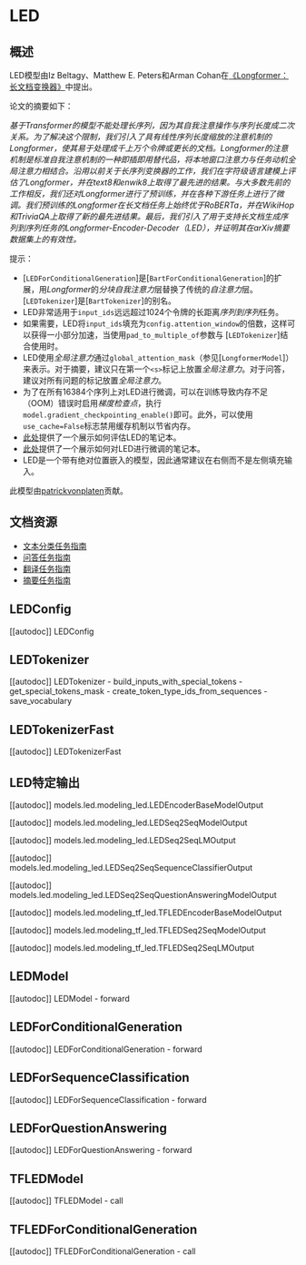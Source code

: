 <!--版权所有2020 HuggingFace团队。

根据Apache许可证第2.0版（"许可证"）的规定，你不得使用此文件，除非符合许可证的要求。
你可以在以下网址获得许可证的副本：

http://www.apache.org/licenses/LICENSE-2.0

除非适用的法律要求或书面同意，根据本许可证分发的软件是基于"按原样"的基础上分发的，
没有任何明示或暗示的保证或条件。请参阅许可证规定，获取相关的语言组合和限制详情。

⚠️请注意，此文件以Markdown格式编写，但包含了与我们的文档生成工具相类似的特定语法（类似MDX），
在Markdown查看器中可能无法正确显示。-->

# LED

## 概述

LED模型由Iz Beltagy、Matthew E. Peters和Arman Cohan在[《Longformer：长文档变换器》](https://arxiv.org/abs/2004.05150)中提出。

论文的摘要如下：

*基于Transformer的模型不能处理长序列，因为其自我注意操作与序列长度成二次关系。为了解决这个限制，我们引入了具有线性序列长度缩放的注意机制的Longformer，使其易于处理成千上万个令牌或更长的文档。Longformer的注意机制是标准自我注意机制的一种即插即用替代品，将本地窗口注意力与任务动机全局注意力相结合。沿用以前关于长序列变换器的工作，我们在字符级语言建模上评估了Longformer，并在text8和enwik8上取得了最先进的结果。与大多数先前的工作相反，我们还对Longformer进行了预训练，并在各种下游任务上进行了微调。我们预训练的Longformer在长文档任务上始终优于RoBERTa，并在WikiHop和TriviaQA上取得了新的最先进结果。最后，我们引入了用于支持长文档生成序列到序列任务的Longformer-Encoder-Decoder（LED），并证明其在arXiv摘要数据集上的有效性。*

提示：

- [`LEDForConditionalGeneration`]是[`BartForConditionalGeneration`]的扩展，用*Longformer*的*分块自我注意力*层替换了传统的*自注意力*层。[`LEDTokenizer`]是[`BartTokenizer`]的别名。
- LED非常适用于`input_ids`远远超过1024个令牌的长距离*序列到序列*任务。
- 如果需要，LED将`input_ids`填充为`config.attention_window`的倍数，这样可以获得一小部分加速，当使用`pad_to_multiple_of`参数与 [`LEDTokenizer`]结合使用时。
- LED使用*全局注意力*通过`global_attention_mask`（参见[`LongformerModel`]）来表示。对于摘要，建议只在第一个`<s>`标记上放置*全局注意力*。对于问答，建议对所有问题的标记放置*全局注意力*。
- 为了在所有16384个序列上对LED进行微调，可以在训练导致内存不足（OOM）错误时启用*梯度检查点*，执行`model.gradient_checkpointing_enable()`即可。此外，可以使用`use_cache=False`标志禁用缓存机制以节省内存。
- [此处](https://colab.research.google.com/drive/12INTTR6n64TzS4RrXZxMSXfrOd9Xzamo?usp=sharing)提供了一个展示如何评估LED的笔记本。
- [此处](https://colab.research.google.com/drive/12LjJazBl7Gam0XBPy_y0CTOJZeZ34c2v?usp=sharing)提供了一个展示如何对LED进行微调的笔记本。
- LED是一个带有绝对位置嵌入的模型，因此通常建议在右侧而不是左侧填充输入。

此模型由[patrickvonplaten](https://huggingface.co/patrickvonplaten)贡献。

## 文档资源

- [文本分类任务指南](../tasks/sequence_classification)
- [问答任务指南](../tasks/question_answering)
- [翻译任务指南](../tasks/translation)
- [摘要任务指南](../tasks/summarization)

## LEDConfig

[[autodoc]] LEDConfig

## LEDTokenizer

[[autodoc]] LEDTokenizer
    - build_inputs_with_special_tokens
    - get_special_tokens_mask
    - create_token_type_ids_from_sequences
    - save_vocabulary

## LEDTokenizerFast

[[autodoc]] LEDTokenizerFast

## LED特定输出

[[autodoc]] models.led.modeling_led.LEDEncoderBaseModelOutput

[[autodoc]] models.led.modeling_led.LEDSeq2SeqModelOutput

[[autodoc]] models.led.modeling_led.LEDSeq2SeqLMOutput

[[autodoc]] models.led.modeling_led.LEDSeq2SeqSequenceClassifierOutput

[[autodoc]] models.led.modeling_led.LEDSeq2SeqQuestionAnsweringModelOutput

[[autodoc]] models.led.modeling_tf_led.TFLEDEncoderBaseModelOutput

[[autodoc]] models.led.modeling_tf_led.TFLEDSeq2SeqModelOutput

[[autodoc]] models.led.modeling_tf_led.TFLEDSeq2SeqLMOutput

## LEDModel

[[autodoc]] LEDModel
    - forward

## LEDForConditionalGeneration

[[autodoc]] LEDForConditionalGeneration
    - forward

## LEDForSequenceClassification

[[autodoc]] LEDForSequenceClassification
    - forward

## LEDForQuestionAnswering

[[autodoc]] LEDForQuestionAnswering
    - forward

## TFLEDModel

[[autodoc]] TFLEDModel
    - call

## TFLEDForConditionalGeneration

[[autodoc]] TFLEDForConditionalGeneration
    - call